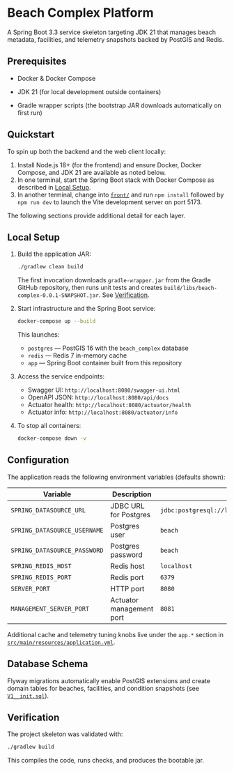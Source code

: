 # Beach Complex Platform

A Spring Boot 3.3 service skeleton targeting JDK 21 that manages beach metadata, facilities, and telemetry snapshots backed by PostGIS and Redis.

## Prerequisites

* Docker & Docker Compose
* JDK 21 (for local development outside containers)

* Gradle wrapper scripts (the bootstrap JAR downloads automatically on first run)

## Quickstart

To spin up both the backend and the web client locally:

1. Install Node.js 18+ (for the frontend) and ensure Docker, Docker Compose, and JDK 21 are available as noted below.
2. In one terminal, start the Spring Boot stack with Docker Compose as described in [Local Setup](#local-setup).
3. In another terminal, change into [`front/`](front/) and run `npm install` followed by `npm run dev` to launch the Vite development server on port 5173.

The following sections provide additional detail for each layer.

## Local Setup

1. Build the application JAR:
   ```bash
   ./gradlew clean build
   ```
   The first invocation downloads `gradle-wrapper.jar` from the Gradle GitHub repository, then runs unit tests and creates `build/libs/beach-complex-0.0.1-SNAPSHOT.jar`. See [Verification](#verification).

2. Start infrastructure and the Spring Boot service:
   ```bash
   docker-compose up --build
   ```
   This launches:
   * `postgres` — PostGIS 16 with the `beach_complex` database
   * `redis` — Redis 7 in-memory cache
   * `app` — Spring Boot container built from this repository

3. Access the service endpoints:
   * Swagger UI: `http://localhost:8080/swagger-ui.html`
   * OpenAPI JSON: `http://localhost:8080/api/docs`
   * Actuator health: `http://localhost:8080/actuator/health`
   * Actuator info: `http://localhost:8080/actuator/info`

4. To stop all containers:
   ```bash
   docker-compose down -v
   ```

## Configuration

The application reads the following environment variables (defaults shown):

| Variable | Description | Default |
| --- | --- | --- |
| `SPRING_DATASOURCE_URL` | JDBC URL for Postgres | `jdbc:postgresql://localhost:5432/beach_complex` |
| `SPRING_DATASOURCE_USERNAME` | Postgres user | `beach` |
| `SPRING_DATASOURCE_PASSWORD` | Postgres password | `beach` |
| `SPRING_REDIS_HOST` | Redis host | `localhost` |
| `SPRING_REDIS_PORT` | Redis port | `6379` |
| `SERVER_PORT` | HTTP port | `8080` |
| `MANAGEMENT_SERVER_PORT` | Actuator management port | `8081` |

Additional cache and telemetry tuning knobs live under the `app.*` section in [`src/main/resources/application.yml`](src/main/resources/application.yml).

## Database Schema

Flyway migrations automatically enable PostGIS extensions and create domain tables for beaches, facilities, and condition snapshots (see [`V1__init.sql`](src/main/resources/db/migration/V1__init.sql)).

## Verification

The project skeleton was validated with:
```bash
./gradlew build
```

This compiles the code, runs checks, and produces the bootable jar.
